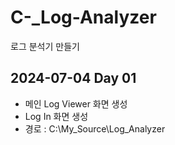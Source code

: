 # C-_Log-Analyzer
로그 분석기 만들기

## 2024-07-04 Day 01
- 메인 Log Viewer 화면 생성
- Log In 화면 생성
- 경로 : C:\My_Source\Log_Analyzer
